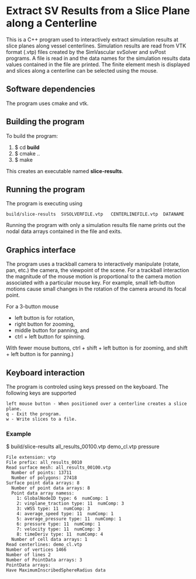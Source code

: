 
# Extract SV Results from a Slice Plane along a Centerline

This is a C++ program used to interactively extract simulation results at slice planes along vessel centerlines. 
Simulation results are read from VTK format (.vtp) files created by the SimVascular svSolver and svPost programs. 
A file is read in and the data names for the simulation results data values contained in the file are printed. The finite element mesh is displayed and slices along a centerline can be selected using the mouse.

## Software dependencies
The program uses cmake and vtk. 

## Building the program
To build the program:
1. $ cd **build** 
2. $ cmake ..
3. $ make

This creates an executable named **slice-results**.


## Running the program
The program is executing using
```
build/slice-results  SVSOLVERFILE.vtp   CENTERLINEFILE.vtp  DATANAME
```
Running the program with only a simulation results file name prints out the nodal data arrays contained in the file and exits. 

## Graphics interface
The program uses a trackball camera to interactively manipulate (rotate, pan, etc.) the camera, the viewpoint of the scene.
For a trackball interaction the magnitude of the mouse motion is proportional to the camera motion associated with a 
particular mouse key. For example, small left-button motions cause small changes in the rotation of the camera 
around its focal point. 

For a 3-button mouse
* left button is for rotation, 
* right button for zooming, 
* middle button for panning, and 
* ctrl + left button for spinning. 

With fewer mouse buttons, ctrl + shift + left button is for zooming, and shift + left button is for panning.)

## Keyboard interaction
The program is controled using keys pressed on the keyboard. The following keys are supported

``` 
left mouse button - When positioned over a centerline creates a slice plane.
q - Exit the program.
w - Write slices to a file.
```

### Example
$ build/slice-results all_results_00100.vtp demo_cl.vtp pressure

``` 
File extension: vtp
File prefix: all_results_0010
Read surface mesh: all_results_00100.vtp
  Number of points: 13711
  Number of polygons: 27418
Surface point data arrays: 8
  Number of point data arrays: 8
  Point data array namess: 
    1: GlobalNodeID type: 6  numComp: 1
    2: vinplane_traction type: 11  numComp: 3
    3: vWSS type: 11  numComp: 3
    4: average_speed type: 11  numComp: 1
    5: average_pressure type: 11  numComp: 1
    6: pressure type: 11  numComp: 1
    7: velocity type: 11  numComp: 3
    8: timeDeriv type: 11  numComp: 4
  Number of cell data arrays: 1
Read centerlines: demo_cl.vtp
Number of vertices 1466
Number of lines 2
Number of PointData arrays: 3
PointData arrays: 
Have MaximumInscribedSphereRadius data

```


